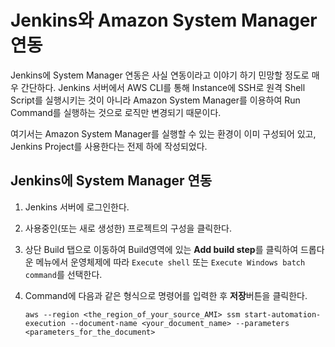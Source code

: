 # Jenkins와 Amazon System Manager 연동
Jenkins에 System Manager 연동은 사실 연동이라고 이야기 하기 민망할 정도로 매우 간단하다. Jenkins 서버에서 AWS CLI를 통해 Instance에 SSH로 원격 Shell Script를 실행시키는 것이 아니라 Amazon System Manager를 이용하여 Run Command를 실행하는 것으로 로직만 변경되기 때문이다.

여기서는 Amazon System Manager를 실행할 수 있는 환경이 이미 구성되어 있고, Jenkins Project를 사용한다는 전제 하에 작성되었다.

## Jenkins에 System Manager 연동
1. Jenkins 서버에 로그인한다.

2. 사용중인(또는 새로 생성한) 프로젝트의 구성을 클릭한다.

3. 상단 Build 탭으로 이동하여 Build영역에 있는 **Add build step**를 클릭하여 드롭다운 메뉴에서 운영체제에 따라 `Execute shell` 또는 `Execute Windows batch command`를 선택한다.

4. Command에 다음과 같은 형식으로 명령어를 입력한 후 **저장**버튼을 클릭한다.
    ```aws-cli
    aws --region <the_region_of_your_source_AMI> ssm start-automation-execution --document-name <your_document_name> --parameters <parameters_for_the_document>
    ```